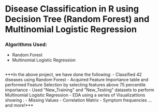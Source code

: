 # Disease Classification in R using Decision Tree (Random Forest) and Multinomial Logistic Regression
### Algorithms Used:
- Random Forest
- Multinomial Logistic Regression
<br>
***In the above project, we have done the following:  
- Classified 42 diseases using Random Forest  
- Acquired Feature Importance table and performed Feature Selection by selecting features above 75 percentile importance  
- Used "New_Training" and "New_Testing" datasets to perform Multinomial Logistic Regression   
- EDA using a series of Visualizattions showing :  
  - Missing Values  
  - Correlation Matrix  
  - Symptom frequencies ... and more!***
